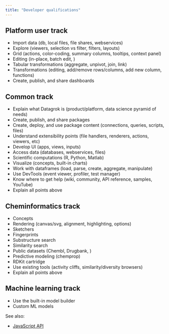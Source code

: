 ```yaml
---
title: "Developer qualifications"
---
```


## Platform user track

* Import data (db, local files, file shares, webservices)
* Explore (viewers, selection vs filter, filters, layouts)
* Grid (actions, color-coding, summary columns, tooltips, context panel)
* Editing (in-place, batch edit, )
* Tabular transformations (aggregate, unpivot, join, link)
* Transformations (editing, add/remove rows/columns, add new column, functions)
* Create, publish, and share dashboards

## Common track

* Explain what Datagrok is (product/platform, data science pyramid of needs)
* Create, publish, and share packages
* Create, deploy, and use package content (connections, queries, scripts, files)
* Understand extensibility points (file handlers, renderers, actions, viewers, etc)
* Develop UI (apps, views, inputs)
* Access data (databases, webservices, files)
* Scientific computations (R, Python, Matlab)
* Visualize (concepts, built-in charts)
* Work with dataframes (load, parse, create, aggregate, manipulate)
* Use DevTools (event viewer, profiler, test manager)
* Know where to get help (wiki, community, API reference, samples, YouTube)
* Explain all points above

## Cheminformatics track

* Concepts
* Rendering (canvas/svg, alignment, highlighting, options)
* Sketchers
* Fingerprints
* Substructure search
* Similarity search
* Public datasets (Chembl, Drugbank, )
* Predictive modeling (chemprop)
* RDKit cartridge
* Use existing tools (activity cliffs, similarity/diversity browsers)
* Explain all points above

## Machine learning track

* Use the built-in model builder
* Custom ML models

See also:

* [JavaScript API](../../develop/js-api.md)
